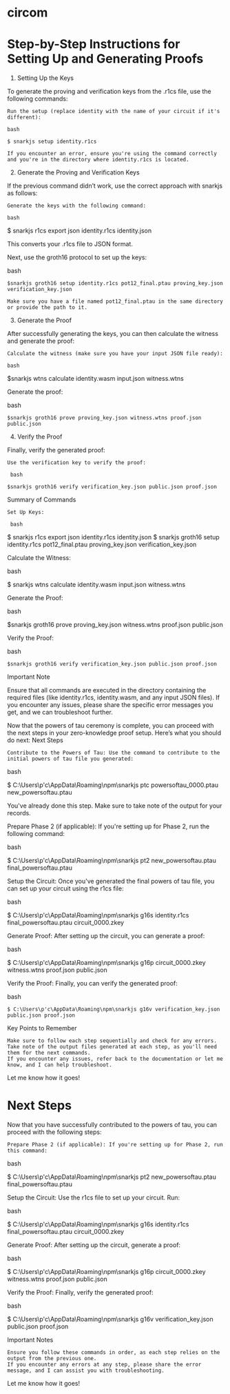 # circom

# Step-by-Step Instructions for Setting Up and Generating Proofs
1. Setting Up the Keys

To generate the proving and verification keys from the .r1cs file, use the following commands:

    Run the setup (replace identity with the name of your circuit if it's different):

    bash

    $ snarkjs setup identity.r1cs

    If you encounter an error, ensure you're using the command correctly and you're in the directory where identity.r1cs is located.

2. Generate the Proving and Verification Keys

If the previous command didn’t work, use the correct approach with snarkjs as follows:

    Generate the keys with the following command:

    bash

 $ snarkjs r1cs export json identity.r1cs identity.json

This converts your .r1cs file to JSON format.

Next, use the groth16 protocol to set up the keys:

bash

    $snarkjs groth16 setup identity.r1cs pot12_final.ptau proving_key.json verification_key.json

    Make sure you have a file named pot12_final.ptau in the same directory or provide the path to it.

3. Generate the Proof

After successfully generating the keys, you can then calculate the witness and generate the proof:

    Calculate the witness (make sure you have your input JSON file ready):

    bash

 $snarkjs wtns calculate identity.wasm input.json witness.wtns

Generate the proof:

 bash

    $snarkjs groth16 prove proving_key.json witness.wtns proof.json public.json

4. Verify the Proof

Finally, verify the generated proof:

    Use the verification key to verify the proof:

     bash

    $snarkjs groth16 verify verification_key.json public.json proof.json

Summary of Commands

    Set Up Keys:

     bash

$ snarkjs r1cs export json identity.r1cs identity.json
$ snarkjs groth16 setup identity.r1cs pot12_final.ptau proving_key.json verification_key.json

Calculate the Witness:

 bash

$ snarkjs wtns calculate identity.wasm input.json witness.wtns

Generate the Proof:

 bash

$snarkjs groth16 prove proving_key.json witness.wtns proof.json public.json

Verify the Proof:

 bash

    $snarkjs groth16 verify verification_key.json public.json proof.json

Important Note

Ensure that all commands are executed in the directory containing the required files (like identity.r1cs, identity.wasm, and any input JSON files). If you encounter any issues, please share the specific error messages you get, and we can troubleshoot further.


Now that the powers of tau ceremony is complete, you can proceed with the next steps in your zero-knowledge proof setup. Here’s what you should do next:
Next Steps

    Contribute to the Powers of Tau: Use the command to contribute to the initial powers of tau file you generated:

   bash

$ C:\Users\p'c\AppData\Roaming\npm\snarkjs ptc powersoftau_0000.ptau new_powersoftau.ptau

You've already done this step. Make sure to take note of the output for your records.

Prepare Phase 2 (if applicable): If you're setting up for Phase 2, run the following command:

 bash

$ C:\Users\p'c\AppData\Roaming\npm\snarkjs pt2 new_powersoftau.ptau final_powersoftau.ptau

Setup the Circuit: Once you've generated the final powers of tau file, you can set up your circuit using the r1cs file:

 bash

$ C:\Users\p'c\AppData\Roaming\npm\snarkjs g16s identity.r1cs final_powersoftau.ptau circuit_0000.zkey

Generate Proof: After setting up the circuit, you can generate a proof:

 bash

$ C:\Users\p'c\AppData\Roaming\npm\snarkjs g16p circuit_0000.zkey witness.wtns proof.json public.json

Verify the Proof: Finally, you can verify the generated proof:

 bash

    $ C:\Users\p'c\AppData\Roaming\npm\snarkjs g16v verification_key.json public.json proof.json

Key Points to Remember

    Make sure to follow each step sequentially and check for any errors.
    Take note of the output files generated at each step, as you'll need them for the next commands.
    If you encounter any issues, refer back to the documentation or let me know, and I can help troubleshoot.

Let me know how it goes!

# Next Steps

Now that you have successfully contributed to the powers of tau, you can proceed with the following steps:

    Prepare Phase 2 (if applicable): If you're setting up for Phase 2, run this command:

   bash

$ C:\Users\p'c\AppData\Roaming\npm\snarkjs pt2 new_powersoftau.ptau final_powersoftau.ptau

Setup the Circuit: Use the r1cs file to set up your circuit. Run:

 bash

$ C:\Users\p'c\AppData\Roaming\npm\snarkjs g16s identity.r1cs final_powersoftau.ptau circuit_0000.zkey

Generate Proof: After setting up the circuit, generate a proof:

 bash

$ C:\Users\p'c\AppData\Roaming\npm\snarkjs g16p circuit_0000.zkey witness.wtns proof.json public.json

Verify the Proof: Finally, verify the generated proof:

 bash

  $  C:\Users\p'c\AppData\Roaming\npm\snarkjs g16v verification_key.json public.json proof.json

Important Notes

    Ensure you follow these commands in order, as each step relies on the output from the previous one.
    If you encounter any errors at any step, please share the error message, and I can assist you with troubleshooting.

Let me know how it goes!
